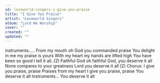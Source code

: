 ```yaml
---
id: loveworld-singers-i-give-you-praise
title: "I Give You Praise"
artist: "Loveworld Singers"
album: "Lord We Worship"
cover: ""
created: ""
updated: ""
---
```


instruments.....
From my mouth oh God you commanded praise
You delight in me my praise is yours
With my heart my hands are lifted high
You have been so good I tell it all..(2)
Faithful God oh faithful God,  you deserve it all
None compares to your greatness Lord   you deserve it all (2)
Chorus:
I give you praise, praise
Praises from my heart
I give you praise, praise
You deserve it all
Instruments...
You deserve it all